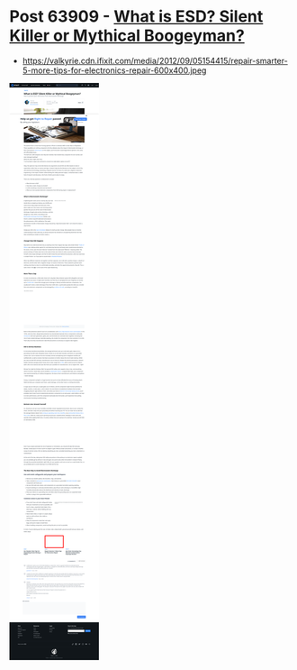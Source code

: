 # Post 63909 - [What is ESD? Silent Killer or Mythical Boogeyman?](https://www.ifixit.com/News/63909/what-is-esd)

- https://valkyrie.cdn.ifixit.com/media/2012/09/05154415/repair-smarter-5-more-tips-for-electronics-repair-600x400.jpeg

![screencap](screenshots/2ec4f78f-1ed0-47be-bd0d-7dee8399f945.png)

